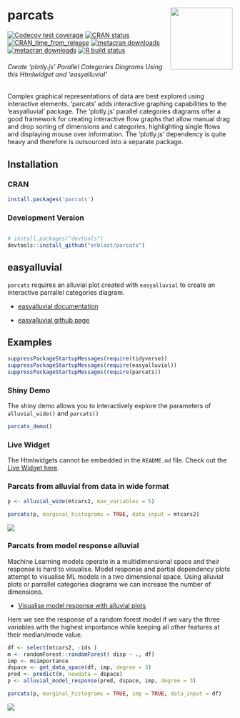 
<!-- README.md is generated from README.Rmd. Please edit that file -->

# parcats <a href='https://erblast.github.io/parcats/'><img src='man/figures/logo.png' align="right" height="139" /></a>

<!-- badges: start -->

[![Codecov test
coverage](https://codecov.io/gh/erblast/parcats/branch/master/graph/badge.svg)](https://app.codecov.io/gh/erblast/parcats?branch=master)
[![CRAN
status](https://www.r-pkg.org/badges/version/parcats)](https://CRAN.R-project.org/package=parcats)
[![CRAN_time_from_release](https://www.r-pkg.org/badges/ago/parcats)](https://cran.r-project.org/package=parcats)
[![metacran
downloads](https://cranlogs.r-pkg.org/badges/grand-total/parcats)](https://cran.r-project.org/package=parcats)
[![metacran
downloads](https://cranlogs.r-pkg.org/badges/parcats)](https://cran.r-project.org/package=parcats)
[![R build
status](https://github.com/erblast/parcats/workflows/R-CMD-check/badge.svg)](https://github.com/erblast/parcats/actions)
<!-- badges: end -->

###### Create ‘plotly.js’ Parallel Categories Diagrams Using this Htmlwidget and ‘easyalluvial’

Complex graphical representations of data are best explored using
interactive elements. ‘parcats’ adds interactive graphing capabilities
to the ‘easyalluvial’ package. The ‘plotly.js’ parallel categories
diagrams offer a good framework for creating interactive flow graphs
that allow manual drag and drop sorting of dimensions and categories,
highlighting single flows and displaying mouse over information. The
‘plotly.js’ dependency is quite heavy and therefore is outsourced into a
separate package.

## Installation

### CRAN

``` r
install.packages('parcats')
```

### Development Version

``` r

# install.packages("devtools")
devtools::install_github("erblast/parcats")
```

## easyalluvial

`parcats` requires an alluvial plot created with `easyalluvial` to
create an interactive parrallel categories diagram.

- [easyalluvial documentation](https://erblast.github.io/easyalluvial/)

- [easyalluvial github page](https://github.com/erblast/easyalluvial)

## Examples

``` r
suppressPackageStartupMessages(require(tidyverse))
suppressPackageStartupMessages(require(easyalluvial))
suppressPackageStartupMessages(require(parcats))
```

### Shiny Demo

The shiny demo allows you to interactively explore the parameters of
`alluvial_wide()` and `parcats()`

``` r
parcats_demo()
```

### Live Widget

The Htmlwidgets cannot be embedded in the `README.md` file. Check out
the [Live Widget
here](https://erblast.github.io/parcats/articles/parcats.html).

### Parcats from alluvial from data in wide format

``` r
p <- alluvial_wide(mtcars2, max_variables = 5)

parcats(p, marginal_histograms = TRUE, data_input = mtcars2)
```

![](https://raw.githubusercontent.com/erblast/parcats/master/man/figures/demo1.gif)

### Parcats from model response alluvial

Machine Learning models operate in a multidimensional space and their
response is hard to visualise. Model response and partial dependency
plots attempt to visualise ML models in a two dimensional space. Using
alluvial plots or parrallel categories diagrams we can increase the
number of dimensions.

- [Visualise model response with alluvial
  plots](https://www.datisticsblog.com/2019/04/visualising-model-response-with-easyalluvial/)

Here we see the response of a random forest model if we vary the three
variables with the highest importance while keeping all other features
at their median/mode value.

``` r
df <- select(mtcars2, -ids )
m <- randomForest::randomForest( disp ~ ., df)
imp <- m$importance
dspace <- get_data_space(df, imp, degree = 3)
pred <- predict(m, newdata = dspace)
p <- alluvial_model_response(pred, dspace, imp, degree = 3)

parcats(p, marginal_histograms = TRUE, imp = TRUE, data_input = df)
```

![](https://raw.githubusercontent.com/erblast/parcats/master/man/figures/demo2.gif)
